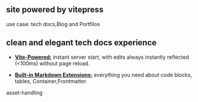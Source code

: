 ## site powered by vitepress

use case: tech docs,Blog and Portfilos


## clean and elegant tech docs experience


- **[Vite-Powered:](https://vitejs.dev/)** instant server start, with edits always instantly reflected (<100ms) without page reload.

- **[Built-in Markdown Extensions:](./markdown)** everything you need about code blocks, tables, Container,Frontmatter. 





asset-handling 